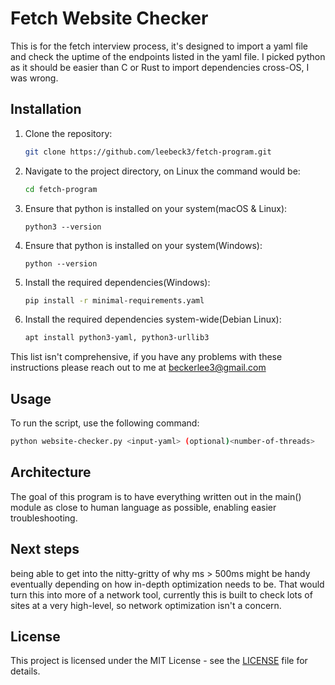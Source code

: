 # Fetch Website Checker

This is for the fetch interview process, it's designed to import a yaml file and check the uptime of the endpoints listed in the yaml file. I picked python as it should be easier than C or Rust to import dependencies cross-OS, I was wrong.

## Installation

1. Clone the repository:
    ```sh
    git clone https://github.com/leebeck3/fetch-program.git
    ```
2. Navigate to the project directory, on Linux the command would be:
    ```sh
    cd fetch-program
    ```
3. Ensure that python is installed on your system(macOS & Linux):
    ```
    python3 --version
    ```
3. Ensure that python is installed on your system(Windows):
    ```
    python --version
    ```
4. Install the required dependencies(Windows):
    ```sh
    pip install -r minimal-requirements.yaml
    ```
4. Install the required dependencies system-wide(Debian Linux):
    ```sh
    apt install python3-yaml, python3-urllib3
    ```

This list isn't comprehensive, if you have any problems with these instructions please reach out to me at beckerlee3@gmail.com

## Usage

To run the script, use the following command:
```sh
python website-checker.py <input-yaml> (optional)<number-of-threads>
```

## Architecture

The goal of this program is to have everything written out in the main() module as close to human language as possible, enabling easier troubleshooting.


## Next steps

being able to get into the nitty-gritty of why ms > 500ms might be handy eventually depending on how in-depth optimization needs to be. That would turn this into more of a network tool, currently this is built to check lots of sites at a very high-level, so network optimization isn't a concern.

## License

This project is licensed under the MIT License - see the [LICENSE](LICENSE) file for details.
